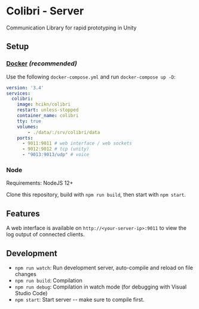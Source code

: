 # Colibri - Server

Communication Library for rapid prototyping in Unity

## Setup
### [Docker](https://hub.docker.com/r/hcikn/colibri) _(recommended)_

Use the following `docker-compose.yml` and run `docker-compose up -D`:
```yaml
version: '3.4'
services:
  colibri:
    image: hcikn/colibri
    restart: unless-stopped
    container_name: colibri
    tty: true
    volumes:
        - ./data/:/srv/colibri/data
    ports:
      - 9011:9011 # web interface / web sockets
      - 9012:9012 # tcp (unity)
      - "9013:9013/udp" # voice
```


### Node
Requirements: NodeJS 12+

Clone this repository, build with `npm run build`, then start with `npm start`.

## Features

A web interface is available on `http://<your-server-ip>:9011` to view the log output of connected clients.

## Development

* `npm run watch`: Run development server, auto-compile and reload on file changes
* `npm run build`: Compilation
* `npm run debug`: Compilation in watch mode (for debugging with Visual Studio Code)
* `npm start`: Start server -- make sure to compile first.
